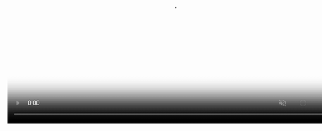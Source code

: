 <video width="760" height="450" poster="/pics/glow-poster.jpeg" controls autoplay muted loop>
  <source src="pics/glow.mp4" type="video/mp4">
  Your browser does not support the video tag.
</video>